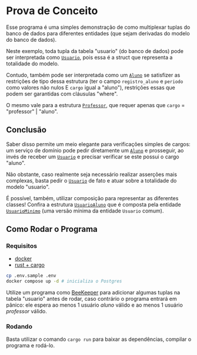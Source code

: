 # Prova de Conceito

Esse programa é uma simples demonstração de como multiplexar tuplas do banco de dados para diferentes
entidades (que sejam derivadas do modelo do banco de dados).

Neste exemplo, toda tupla da tabela "usuario" (do banco de dados) pode ser interpretada como
[`Usuario`], pois essa é a struct que representa a totalidade do modelo.

Contudo, também pode ser interpretada como um [`Aluno`] se satisfizer as restrições de tipo dessa estrutura
(ter o campo `registro_aluno` e `periodo` como valores não nulos E `cargo` igual a "aluno"), restrições essas que podem ser garantidas
com cláusulas "where".

O mesmo vale para a estrutura [`Professor`], que requer apenas que `cargo` = "professor" | "aluno". 

## Conclusão

Saber disso permite um meio elegante para verificações simples de cargos: um serviço de domínio pode
pedir diretamente um [`Aluno`] e prosseguir, ao invés de receber um [`Usuario`] e precisar verificar se
este possui o cargo "aluno".

Não obstante, caso realmente seja necessário realizar asserções mais complexas, basta pedir o [`Usuario`]
de fato e atuar sobre a totalidade do modelo "usuario".

É possível, também, utilizar composição para representar as diferentes classes! Confira a estrutura
[`UsuarioAluno`](./src/entidades/aluno.rs) que é composta pela entidade
[`UsuarioMinimo`](./src/entidades/usuario.rs) (uma versão mínima da entidade `Usuario` comum).

## Como Rodar o Programa
### Requisitos
- [docker](https://docs.docker.com/get-started/get-docker/)
- [rust + cargo](https://www.rust-lang.org/tools/install)

```bash
cp .env.sample .env
docker compose up -d # inicializa o Postgres
```

Utilize um programa como [BeeKeeper](https://www.beekeeperstudio.io/) para adicionar algumas tuplas na
tabela "usuario" antes de rodar, caso contrário o programa entrará em pânico: ele espera ao menos 1
usuário *aluno* válido e ao menos 1 usuário *professor* válido.

### Rodando
Basta utilizar o comando `cargo run` para baixar as dependências, compilar o programa e rodá-lo.

[`Usuario`]: src/entidades/usuario.rs
[`Aluno`]: src/entidades/aluno.rs
[`Professor`]: src/entidades/professor.rs
